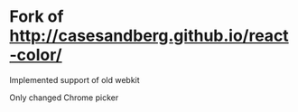 # Fork of http://casesandberg.github.io/react-color/ 
Implemented support of old webkit

Only changed Chrome picker
